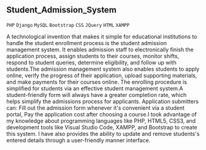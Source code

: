 ## Student_Admission_System
`PHP` `Django` `MySQL` `Bootstrap` `CSS` `JQuery` `HTML` `XAMPP` 

 
A technological invention that makes it simple for educational institutions to handle the student enrollment
process is the student admission management system. It enables admission staff to electronically finish the 
application process, assign students to their courses, monitor shifts, respond to student queries, determine eligibility, 
and follow up with students.The admission management system also enables students to apply online, verify the progress
of their application, upload supporting materials, and make payments for their courses online. The enrolling procedure is simplified 
for students via an effective student management system.A student-friendly form will always have a greater completion rate, which helps 
simplify the admissions process for applicants. Application submitters can: Fill out the admission form whenever it's convenient via a 
student portal, Pay the application cost after choosing a course.I took advantage of my knowledge about programming languages 
like PHP, HTML5, CSS3, and development tools like Visual Studio Code, XAMPP, and Bootstrap to create this system. I have also provides 
the ability to update and remove students's entered details through a user-friendly manner interface.




 
 
